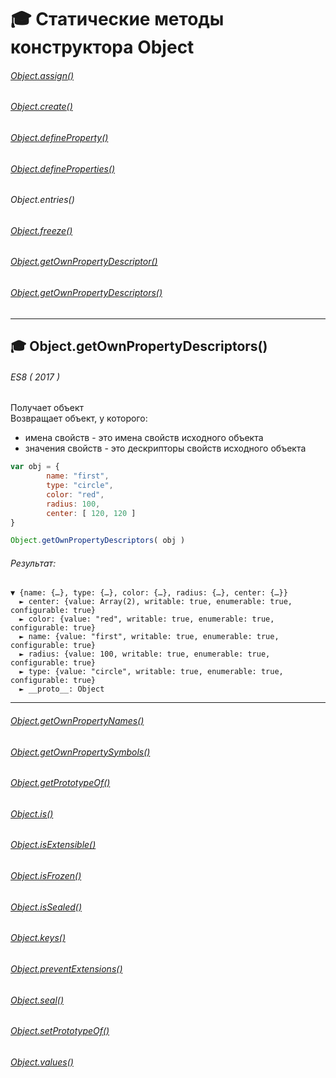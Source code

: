 # :mortar_board: Статические методы конструктора  Object
###### <a href="Object.assign">Object.assign()</a>
###### <a href="">Object.create()</a>
###### <a href="Object.defineProperty">Object.defineProperty()</a>
###### <a href="Object.defineProperties">Object.defineProperties()</a>
###### <a href="Object.entries"></a>Object.entries()
###### <a href="">Object.freeze()</a>
###### <a href="Object.getOwnPropertyDescriptor">Object.getOwnPropertyDescriptor()</a>
###### <a href="Object.getOwnPropertyDescriptors">Object.getOwnPropertyDescriptors()</a>
***
## :mortar_board: Object.getOwnPropertyDescriptors()
###### ES8 ( 2017 )
Получает объект<br/>
Возвращает объект, у которого:<br/>
*    имена свойств - это имена свойств исходного объекта<br/>
*    значения свойств - это дескрипторы свойств исходного объекта<br/>
```javascript
var obj = {
        name: "first",
        type: "circle",
        color: "red",
        radius: 100,
        center: [ 120, 120 ]
}

Object.getOwnPropertyDescriptors( obj )
```
###### Результат:
```console
▼ {name: {…}, type: {…}, color: {…}, radius: {…}, center: {…}}
  ► center: {value: Array(2), writable: true, enumerable: true, configurable: true}
  ► color: {value: "red", writable: true, enumerable: true, configurable: true}
  ► name: {value: "first", writable: true, enumerable: true, configurable: true}
  ► radius: {value: 100, writable: true, enumerable: true, configurable: true}
  ► type: {value: "circle", writable: true, enumerable: true, configurable: true}
  ► __proto__: Object
```
***
###### <a href="Object.getOwnPropertyNames">Object.getOwnPropertyNames()</a>
###### <a href="">Object.getOwnPropertySymbols()</a>
###### <a href="">Object.getPrototypeOf()</a>
###### <a href="">Object.is()</a>
###### <a href="">Object.isExtensible()</a>
###### <a href="">Object.isFrozen()</a>
###### <a href="">Object.isSealed()</a>
###### <a href="Object.keys">Object.keys()</a>
###### <a href="">Object.preventExtensions()</a>
###### <a href="">Object.seal()</a>
###### <a href="">Object.setPrototypeOf()</a>
###### <a href="Object.values">Object.values()</a>
